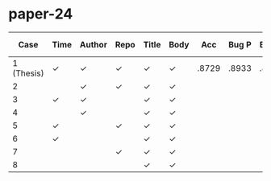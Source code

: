 # paper-24

| Case       | Time | Author | Repo | Title | Body | Acc    | Bug P  | Bug R  | Bug F1 | Enh P  | Enh R  | Enh F1 | Ques P | Ques R | Ques F1| Duration |
|------------|------|--------|------|-------|------|--------|--------|--------|--------|--------|--------|--------|--------|--------|--------|----------|
| 1 (Thesis) | ✓    | ✓      | ✓    | ✓     | ✓    | .8729  | .8933  | .8985  | .8959  | .8775  | .8849  | .8812  | .7221  | .6688  | .6944  | 01:15:29 |
| 2          |      | ✓      | ✓    | ✓     | ✓    |   |   |   |   |   |   |   |   |   |   |  |
| 3          | ✓    | ✓      |      | ✓     | ✓    |   |   |   |   |   |   |   |   |   |   |  |
| 4          |      | ✓      |      | ✓     | ✓    |   |   |   |   |   |   |   |   |   |   |  |
| 5          | ✓    |        | ✓    | ✓     | ✓    |   |   |   |   |   |   |   |   |   |   |  |
| 6          | ✓    |        |      | ✓     | ✓    |   |   |   |   |   |   |   |   |   |   |  |
| 7          |      |        | ✓    | ✓     | ✓    |   |   |   |   |   |   |   |   |   |   |  |
| 8          |      |        |      | ✓     | ✓    |   |   |   |   |   |   |   |   |   |   |  |


